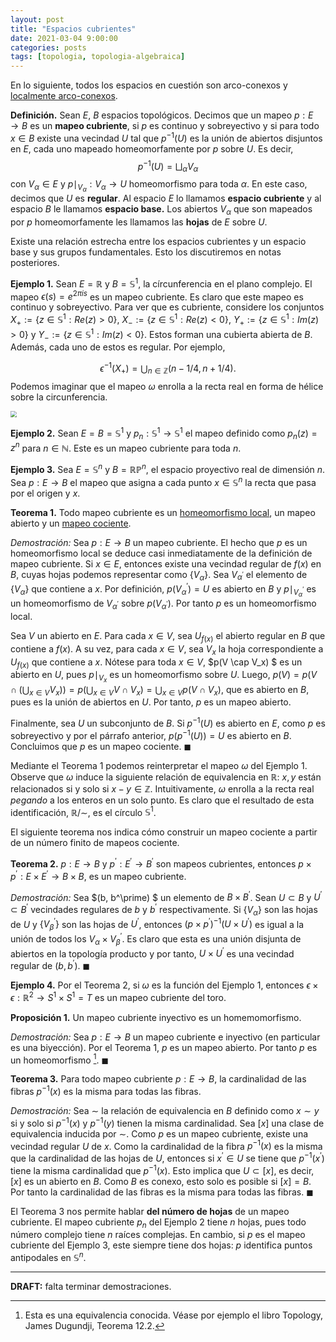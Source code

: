 ```yaml
---
layout: post
title: "Espacios cubrientes"
date: 2021-03-04 9:00:00
categories: posts
tags: [topologia, topologia-algebraica]
---
```


En lo siguiente, todos los espacios en cuestión son arco-conexos y [localmente arco-conexos](https://en.wikipedia.org/wiki/Locally_connected_space#Definitions_and_first_examples).

**Definición.** Sean $E$, $B$ espacios topológicos. Decimos que un mapeo $p: E \to B$ es un **mapeo cubriente**, si $p$ es continuo y sobreyectivo y si para todo $x \in B$ existe una vecindad $U$ tal que $p^{-1}(U)$ es la unión de abiertos disjuntos en $E$, cada uno mapeado homeomorfamente por $p$ sobre $U$. Es decir,
$$
p^{-1}(U) = \bigsqcup_\alpha V_\alpha
$$
con $V_\alpha \in E$ y $p\mid_{V_\alpha}: V_\alpha \to U$ homeomorfismo para toda $\alpha$. En este caso, decimos que $U$ es **regular**. Al espacio $E$ lo llamamos **espacio cubriente** y al espacio $B$ le llamamos **espacio base.** Los abiertos $V_\alpha$ que son mapeados por $p$ homeomorfamente les llamamos las **hojas** de $E$ sobre $U$.

Existe una relación estrecha entre los espacios cubrientes y un espacio base y sus grupos fundamentales. Esto los discutiremos en notas posteriores. 

**Ejemplo 1.** Sean $E = \mathbb R$ y $B = \mathbb S^1$, la círcunferencia en el plano complejo. El mapeo $\epsilon(s) = e^{2\pi i s}$ es un mapeo cubriente. Es claro que este mapeo es continuo y sobreyectivo. Para ver que es cubriente, considere los conjuntos $X_+ := \{z \in \mathbb S^1: Re(z) > 0 \}$, $X_{-} := \{z\in \mathbb S^1: Re(z) < 0 \}$, $Y_+ := \{z\in \mathbb S^1 : Im(z) > 0\}$ y $Y_{-}:= \{z \in \mathbb S^1: Im(z) < 0 \}$. Estos forman una cubierta abierta de $B$. Además, cada uno de estos es regular. Por ejemplo, 

$$
\epsilon^{-1}(X_+) = \bigcup_{n\in \mathbb Z} (n -1/4, n + 1/4 ).
$$
Podemos imaginar que el mapeo $\omega$ enrolla a la recta real en forma de hélice sobre la circunferencia. 

<img src="https://upload.wikimedia.org/wikipedia/commons/5/54/Covering_map.png" style="zoom:65%;" />



**Ejemplo 2.** Sean $E = B = \mathbb S^1$ y $p_n: \mathbb S^1 \to \mathbb S^1$ el mapeo definido como $p_n(z) = z^n$ para $n \in \mathbb N$. Este es un mapeo cubriente para toda $n$. 

**Ejemplo 3.** Sea $E = \mathbb S^n$ y $B = \mathbb{RP}^n$, el espacio proyectivo real de dimensión $n$. Sea $p: E \to B$  el mapeo que asigna a cada punto $x \in \mathbb S^n$ la recta que pasa por el origen y $x$.

**Teorema 1.** Todo mapeo cubriente es un [homeomorfismo local](https://en.wikipedia.org/wiki/Local_homeomorphism), un mapeo abierto y un [mapeo cociente](https://www.luisgrivas.com/blog/posts/2021/01/18/topologia-cociente.html). 

*Demostración:* Sea $p: E \to B$ un mapeo cubriente. El hecho que $p$ es un homeomorfismo local se deduce casi inmediatamente de la definición de mapeo cubriente. Si $x \in E$, entonces existe una vecindad regular de $f(x)$ en $B$, cuyas hojas podemos representar como $\{V_\alpha\}$. Sea $V_{\alpha^\prime}$ el elemento de $\{V_\alpha\}$ que contiene a $x$. Por definición,  $p(V_\alpha^\prime) =U$  es abierto en $B$ y $p\mid_{V_\alpha^\prime}$ es un homeomorfismo de $V_{\alpha^\prime}$ sobre $p(V_{\alpha^\prime})$. Por tanto $p$ es un homeomorfismo local.

Sea $V$ un abierto en $E$. Para cada $x \in V$, sea $U_{f(x)}$ el abierto regular en $B$ que contiene a $f(x)$. A su vez, para cada $x \in V$, sea $V_{x}$ la hoja correspondiente a $U_{f(x)}$ que contiene a $x$. Nótese para toda $x \in V$, $p(V \cap V_x) $ es un abierto en $U$, pues $p \mid_{V_x}$ es un homeomorfismo sobre $U$. Luego, $p(V) = p(V \cap (\bigcup_{x \in V} V_x)) = p(\bigcup_{x \in V} V \cap V_x) = \bigcup_{x \in V} p(V \cap V_x)$, que es abierto en $B$, pues es la unión de abiertos en $U$. Por tanto, $p$ es un mapeo abierto.

Finalmente, sea $U$ un subconjunto de $B$. Si $p^{-1}(U)$ es abierto en $E$, como $p$ es sobreyectivo y por el párrafo anterior, $p (p^{-1}(U))  = U$ es abierto en $B$. Concluimos que $p$ es un mapeo cociente. $\blacksquare$

Mediante el Teorema 1 podemos reinterpretar el mapeo $\omega$ del Ejemplo 1. Observe que $\omega$ induce la siguiente relación de equivalencia en $\mathbb R$: $x, y$ están relacionados si y solo si $x - y \in \mathbb Z$. Intuitivamente, $\omega$ enrolla a la recta real *pegando* a los enteros en un solo punto. Es claro que el resultado de esta identificación, $\mathbb R / \sim$, es el círculo $\mathbb S^1$.

El siguiente teorema nos indica cómo construir un mapeo cociente a partir de un número finito de mapeos cociente.

**Teorema 2.**  $p: E \rightarrow B$ y $p^\prime: E^\prime \rightarrow B^\prime$ son mapeos cubrientes, entonces $p \times p^\prime: E \times E^\prime \rightarrow B \times B,$ es un mapeo cubriente.

*Demostración:* Sea $(b, b^\prime) $ un elemento de $B \times B^\prime$. Sean $U \subset B$ y $U^\prime \subset B^\prime$ vecindades regulares de $b$ y $b^\prime$ respectivamente. Si $\{V_\alpha\}$ son las hojas de $U$ y $\{V^\prime_\beta\}$  son las hojas de $U^\prime$, entonces $(p\times p^\prime)^{-1} (U \times U^\prime)$ es igual a la unión de todos los $V_\alpha \times V^\prime_\beta$. Es claro que esta es una unión disjunta de abiertos en la topología producto y por tanto,  $U \times U^\prime$ es una vecindad regular de $(b, b^\prime)$. $\blacksquare$

**Ejemplo 4.** Por el Teorema 2, si $\omega$ es la función del Ejemplo 1, entonces $\epsilon \times \epsilon: \mathbb R^2 \to S^1 \times S^1 = T$ es un mapeo cubriente del toro. 

**Proposición 1.** Un mapeo cubriente inyectivo es un homemomorfismo.

*Demostración:* Sea $p: E \to B$ un mapeo cubriente e inyectivo (en particular es una biyección). Por el Teorema 1, $p$ es un mapeo abierto. Por tanto $p$ es un homeomorfismo [^1]. $\blacksquare$

**Teorema 3.** Para todo mapeo cubriente $p: E \to B$, la cardinalidad de las fibras $p^{-1}(x)$ es la misma para todas las fibras.

*Demostración:* Sea $\sim$ la relación de equivalencia en $B$ definido como $x \sim y$ si y solo si $p^{-1}(x)$ y $p^{-1}(y)$ tienen la misma cardinalidad. Sea $[x]$ una clase de equivalencia inducida por $\sim$. Como $p$ es un mapeo cubriente, existe una vecindad regular $U$ de $x$. Como la cardinalidad de la fibra $p^{-1}(x)$ es la misma que la cardinalidad de las hojas de $U$, entonces si $x^\prime \in U$ se tiene que $p^{-1}(x^\prime)$ tiene la misma cardinalidad que $p^{-1}(x)$. Esto implica que $U \subset [x]$, es decir, $[x]$ es un abierto en $B$. Como $B$ es conexo, esto solo es posible si $[x] = B$. Por tanto la cardinalidad de las fibras es la misma para todas las fibras. $\blacksquare$

El Teorema 3 nos permite hablar **del número de hojas** de un mapeo cubriente. El mapeo cubriente $p_n$ del Ejemplo 2 tiene $n$ hojas, pues todo número complejo tiene $n$ raíces complejas. En cambio, si $p$ es el mapeo cubriente del Ejemplo 3, este siempre tiene dos hojas: $p$ identifica puntos antipodales en $\mathbb S^n.$

---

[^1]: Esta es una equivalencia conocida. Véase por ejemplo el libro Topology, James Dugundji, Teorema 12.2.

**DRAFT:** falta terminar demostraciones.


